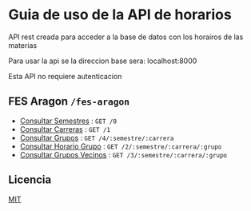# Guia de uso de la API de horarios

API rest creada para acceder a la base de datos con los horairos de las materias

Para usar la api se la direccion base sera: localhost:8000

Esta API no requiere autenticacion

## FES Aragon `/fes-aragon`

- [Consultar Semestres](./docs/fes-aragon/semestres.md) : `GET /0`
- [Consultar Carreras](./docs/fes-aragon/carreras.md) : `GET /1`
- [Consultar Grupos](./docs/fes-aragon/grupos.md) : `GET /4/:semestre/:carrera`
- [Consultar Horario Grupo](./docs/fes-aragon/horario-grupo.md) : `GET /2/:semestre/:carrera/:grupo`
- [Consultar Grupos Vecinos](./docs/fes-aragon/grupos-vecinos.md) : `GET /3/:semestre/:carrera/:grupo`


## Licencia

[MIT](https://choosealicense.com/licenses/mit/)